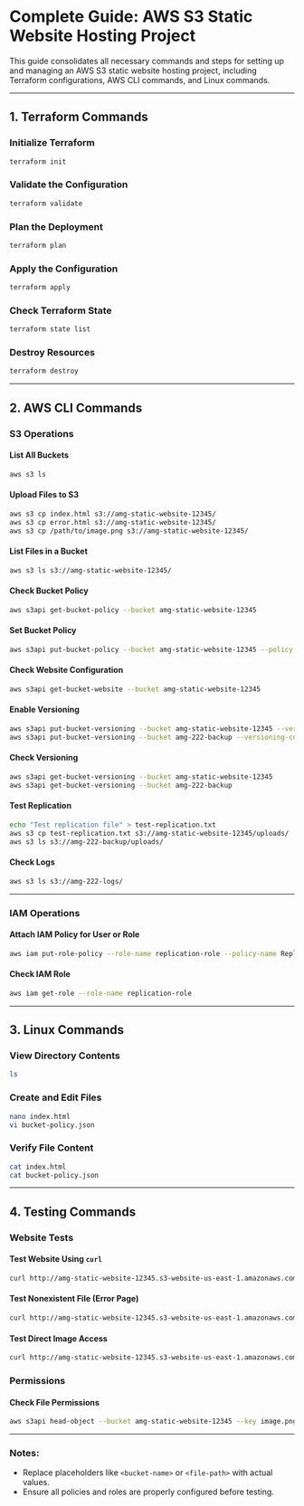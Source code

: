
# Complete Guide: AWS S3 Static Website Hosting Project

This guide consolidates all necessary commands and steps for setting up and managing an AWS S3 static website hosting project, including Terraform configurations, AWS CLI commands, and Linux commands.

---

## **1. Terraform Commands**

### Initialize Terraform
```bash
terraform init
```

### Validate the Configuration
```bash
terraform validate
```

### Plan the Deployment
```bash
terraform plan
```

### Apply the Configuration
```bash
terraform apply
```

### Check Terraform State
```bash
terraform state list
```

### Destroy Resources
```bash
terraform destroy
```

---

## **2. AWS CLI Commands**

### S3 Operations

#### List All Buckets
```bash
aws s3 ls
```

#### Upload Files to S3
```bash
aws s3 cp index.html s3://amg-static-website-12345/
aws s3 cp error.html s3://amg-static-website-12345/
aws s3 cp /path/to/image.png s3://amg-static-website-12345/
```

#### List Files in a Bucket
```bash
aws s3 ls s3://amg-static-website-12345/
```

#### Check Bucket Policy
```bash
aws s3api get-bucket-policy --bucket amg-static-website-12345
```

#### Set Bucket Policy
```bash
aws s3api put-bucket-policy --bucket amg-static-website-12345 --policy file://bucket-policy.json
```

#### Check Website Configuration
```bash
aws s3api get-bucket-website --bucket amg-static-website-12345
```

#### Enable Versioning
```bash
aws s3api put-bucket-versioning --bucket amg-static-website-12345 --versioning-configuration Status=Enabled
aws s3api put-bucket-versioning --bucket amg-222-backup --versioning-configuration Status=Enabled
```

#### Check Versioning
```bash
aws s3api get-bucket-versioning --bucket amg-static-website-12345
aws s3api get-bucket-versioning --bucket amg-222-backup
```

#### Test Replication
```bash
echo "Test replication file" > test-replication.txt
aws s3 cp test-replication.txt s3://amg-static-website-12345/uploads/
aws s3 ls s3://amg-222-backup/uploads/
```

#### Check Logs
```bash
aws s3 ls s3://amg-222-logs/
```

---

### IAM Operations

#### Attach IAM Policy for User or Role
```bash
aws iam put-role-policy --role-name replication-role --policy-name ReplicationPolicy --policy-document file://replication-policy.json
```

#### Check IAM Role
```bash
aws iam get-role --role-name replication-role
```

---

## **3. Linux Commands**

### View Directory Contents
```bash
ls
```

### Create and Edit Files
```bash
nano index.html
vi bucket-policy.json
```

### Verify File Content
```bash
cat index.html
cat bucket-policy.json
```

---

## **4. Testing Commands**

### Website Tests

#### Test Website Using `curl`
```bash
curl http://amg-static-website-12345.s3-website-us-east-1.amazonaws.com
```

#### Test Nonexistent File (Error Page)
```bash
curl http://amg-static-website-12345.s3-website-us-east-1.amazonaws.com/nonexistent.html
```

#### Test Direct Image Access
```bash
curl http://amg-static-website-12345.s3-website-us-east-1.amazonaws.com/image.png
```

### Permissions

#### Check File Permissions
```bash
aws s3api head-object --bucket amg-static-website-12345 --key image.png
```

---

### Notes:
- Replace placeholders like `<bucket-name>` or `<file-path>` with actual values.
- Ensure all policies and roles are properly configured before testing.
